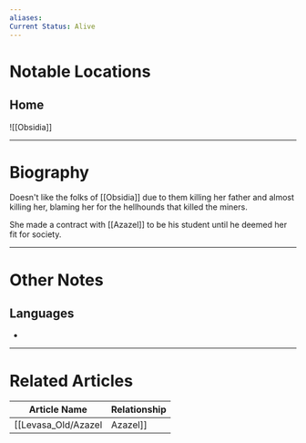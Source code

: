```yaml
---
aliases: 
Current Status: Alive
---
```

# Notable Locations
## Home
![[Obsidia]]

---
# Biography
Doesn't like the folks of [[Obsidia]] due to them killing her father and almost killing her, blaming her for the hellhounds that killed the miners. 

She made a contract with [[Azazel]] to be his student until he deemed her fit for society. 

---
# Other Notes
## Languages
- 

---
# Related Articles

| Article Name       | Relationship |
| ------------------ | ------------ |
| [[Levasa_Old/Azazel|Azazel]] | Teacher      |


